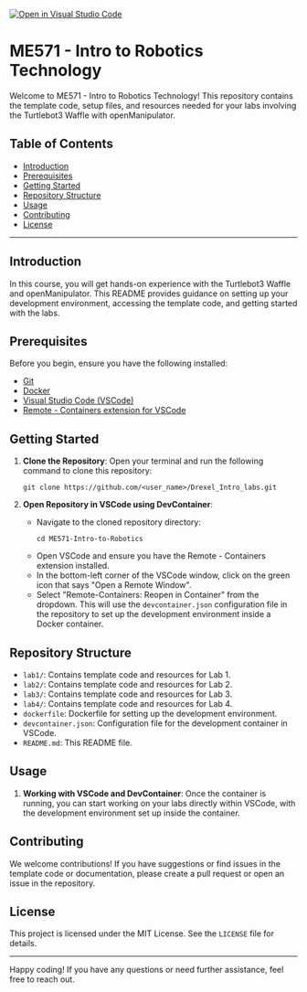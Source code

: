 [![Open in Visual Studio Code](https://classroom.github.com/assets/open-in-vscode-718a45dd9cf7e7f842a935f5ebbe5719a5e09af4491e668f4dbf3b35d5cca122.svg)](https://classroom.github.com/online_ide?assignment_repo_id=13402890&assignment_repo_type=AssignmentRepo)
# ME571 - Intro to Robotics Technology

Welcome to ME571 - Intro to Robotics Technology! This repository contains the template code, setup files, and resources needed for your labs involving the Turtlebot3 Waffle with openManipulator.

## Table of Contents
- [Introduction](#introduction)
- [Prerequisites](#prerequisites)
- [Getting Started](#getting-started)
- [Repository Structure](#repository-structure)
- [Usage](#usage)
- [Contributing](#contributing)
- [License](#license)

---

## Introduction

In this course, you will get hands-on experience with the Turtlebot3 Waffle and openManipulator. This README provides guidance on setting up your development environment, accessing the template code, and getting started with the labs.

## Prerequisites

Before you begin, ensure you have the following installed:
- [Git](https://git-scm.com/)
- [Docker](https://www.docker.com/)
- [Visual Studio Code (VSCode)](https://code.visualstudio.com/)
- [Remote - Containers extension for VSCode](https://marketplace.visualstudio.com/items?itemName=ms-vscode-remote.remote-containers)

## Getting Started

1. **Clone the Repository**: Open your terminal and run the following command to clone this repository:
    ```
    git clone https://github.com/<user_name>/Drexel_Intro_labs.git
    ```

2. **Open Repository in VSCode using DevContainer**:
    - Navigate to the cloned repository directory:
        ```
        cd ME571-Intro-to-Robotics
        ```
    - Open VSCode and ensure you have the Remote - Containers extension installed.
    - In the bottom-left corner of the VSCode window, click on the green icon that says "Open a Remote Window".
    - Select "Remote-Containers: Reopen in Container" from the dropdown. This will use the `devcontainer.json` configuration file in the repository to set up the development environment inside a Docker container.

## Repository Structure

- `lab1/`: Contains template code and resources for Lab 1.
- `lab2/`: Contains template code and resources for Lab 2.
- `lab3/`: Contains template code and resources for Lab 3.
- `lab4/`: Contains template code and resources for Lab 4.
- `dockerfile`: Dockerfile for setting up the development environment.
- `devcontainer.json`: Configuration file for the development container in VSCode.
- `README.md`: This README file.

## Usage

1. **Working with VSCode and DevContainer**: Once the container is running, you can start working on your labs directly within VSCode, with the development environment set up inside the container.

## Contributing

We welcome contributions! If you have suggestions or find issues in the template code or documentation, please create a pull request or open an issue in the repository.

## License

This project is licensed under the MIT License. See the `LICENSE` file for details.

---

Happy coding! If you have any questions or need further assistance, feel free to reach out.
